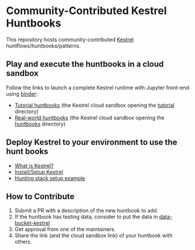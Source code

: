 # Community-Contributed Kestrel Huntbooks

This repository hosts community-contributed [Kestrel](https://github.com/opencybersecurityalliance/kestrel-lang) huntflows/huntbooks/patterns.

## Play and execute the huntbooks in a cloud sandbox

Follow the links to launch a complete Kestrel runtime with Jupyter front-end using [binder](https://mybinder.readthedocs.io):
- [Tutorial huntbooks](https://mybinder.org/v2/gh/opencybersecurityalliance/kestrel-huntbook/HEAD?filepath=tutorial) (the Kestrel cloud sandbox opening the [tutorial](https://github.com/opencybersecurityalliance/kestrel-huntbook/tree/main/tutorial) directory)
- [Real-world huntbooks](https://mybinder.org/v2/gh/opencybersecurityalliance/kestrel-huntbook/HEAD?filepath=huntbooks) (the Kestrel cloud sandbox opening the [huntbooks](https://github.com/opencybersecurityalliance/kestrel-huntbook/tree/main/huntbooks) directory)

## Deploy Kestrel to your environment to use the hunt books
- [What is Kestrel?](https://kestrel.readthedocs.io/en/latest/overview/)
- [Install/Setup Kestrel](https://kestrel.readthedocs.io/en/latest/installation/)
- [Hunting stack setup example](https://opencybersecurityalliance.org/posts/kestrel-2021-07-26/)

## How to Contribute

1. Submit a PR with a description of the new huntbook to add.
2. If the huntbook has testing data, consider to put the data in [data-bucket-kestrel](https://github.com/opencybersecurityalliance/data-bucket-kestrel)
3. Get approval from one of the maintainers.
4. Share the link (and the cloud sandbox link) of your huntbook with others.
